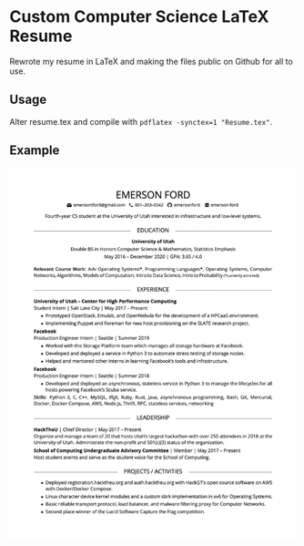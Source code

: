 # Custom Computer Science LaTeX Resume
Rewrote my resume in LaTeX and making the files public on Github for all to use.

## Usage
Alter resume.tex and compile with `pdflatex -synctex=1 "Resume.tex"`.

## Example
![example resume](https://github.com/emersonford/resume/raw/master/example.png)
